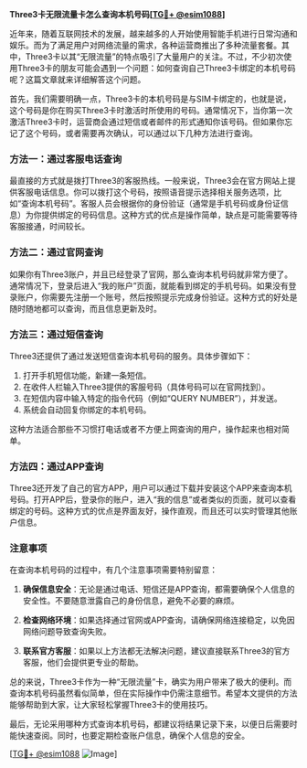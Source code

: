 **Three3卡无限流量卡怎么查询本机号码[[TG💪+ @esim1088](https://t.me/s/esim1088)]**

近年来，随着互联网技术的发展，越来越多的人开始使用智能手机进行日常沟通和娱乐。而为了满足用户对网络流量的需求，各种运营商推出了多种流量套餐。其中，Three3卡以其“无限流量”的特点吸引了大量用户的关注。不过，不少初次使用Three3卡的朋友可能会遇到一个问题：如何查询自己Three3卡绑定的本机号码呢？这篇文章就来详细解答这个问题。

首先，我们需要明确一点，Three3卡的本机号码是与SIM卡绑定的，也就是说，这个号码是你在购买Three3卡时激活时所使用的号码。通常情况下，当你第一次激活Three3卡时，运营商会通过短信或者邮件的形式通知你该号码。但如果你忘记了这个号码，或者需要再次确认，可以通过以下几种方法进行查询。

### 方法一：通过客服电话查询

最直接的方式就是拨打Three3的客服热线。一般来说，Three3会在官方网站上提供客服电话信息。你可以拨打这个号码，按照语音提示选择相关服务选项，比如“查询本机号码”。客服人员会根据你的身份验证（通常是手机号码或身份证信息）为你提供绑定的号码信息。这种方式的优点是操作简单，缺点是可能需要等待客服接通，时间较长。

### 方法二：通过官网查询

如果你有Three3账户，并且已经登录了官网，那么查询本机号码就非常方便了。通常情况下，登录后进入“我的账户”页面，就能看到绑定的手机号码。如果没有登录账户，你需要先注册一个账号，然后按照提示完成身份验证。这种方式的好处是随时随地都可以查询，而且信息更新及时。

### 方法三：通过短信查询

Three3还提供了通过发送短信查询本机号码的服务。具体步骤如下：

1. 打开手机短信功能，新建一条短信。
2. 在收件人栏输入Three3提供的客服号码（具体号码可以在官网找到）。
3. 在短信内容中输入特定的指令代码（例如“QUERY NUMBER”），并发送。
4. 系统会自动回复你绑定的本机号码。

这种方法适合那些不习惯打电话或者不方便上网查询的用户，操作起来也相对简单。

### 方法四：通过APP查询

Three3还开发了自己的官方APP，用户可以通过下载并安装这个APP来查询本机号码。打开APP后，登录你的账户，进入“我的信息”或者类似的页面，就可以查看绑定的号码。这种方式的优点是界面友好，操作直观，而且还可以实时管理其他账户信息。

### 注意事项

在查询本机号码的过程中，有几个注意事项需要特别留意：

1. **确保信息安全**：无论是通过电话、短信还是APP查询，都需要确保个人信息的安全性。不要随意泄露自己的身份信息，避免不必要的麻烦。
   
2. **检查网络环境**：如果选择通过官网或APP查询，请确保网络连接稳定，以免因网络问题导致查询失败。

3. **联系官方客服**：如果以上方法都无法解决问题，建议直接联系Three3的官方客服，他们会提供更专业的帮助。

总的来说，Three3卡作为一种“无限流量”卡，确实为用户带来了极大的便利。而查询本机号码虽然看似简单，但在实际操作中仍需注意细节。希望本文提供的方法能够帮助到大家，让大家轻松掌握Three3卡的使用技巧。

最后，无论采用哪种方式查询本机号码，都建议将结果记录下来，以便日后需要时能快速查阅。同时，也要定期检查账户信息，确保个人信息的安全。

[[TG💪+ @esim1088](https://t.me/s/esim1088) ![Image](https://i.postimg.cc/4NQfJmqS/Snipaste-2025-05-13-00-14-12.png)]
